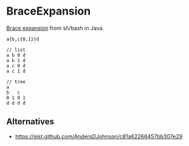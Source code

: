 # BraceExpansion
[Brace expansion] from sh/bash in Java.

```
a{b,c{0,1}}d

// list
a b 0 d
a b 1 d
a c 0 d
a c 1 d

// tree
a
b   c
0 1 0 1
d d d d
```

## Alternatives
* https://gist.github.com/AndersDJohnson/c81a62266457bb307e29

[brace expansion]: https://www.gnu.org/software/bash/manual/html_node/Brace-Expansion.html
